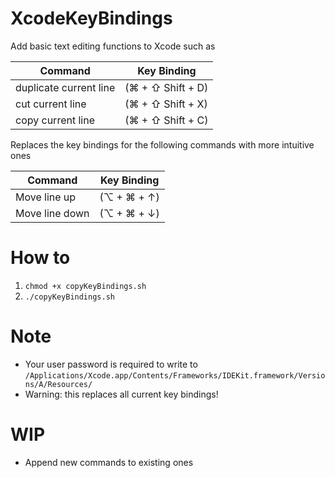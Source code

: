 # XcodeKeyBindings
Add basic text editing functions to Xcode such as

| Command 					| Key Binding |
| -------						|-------------|
| duplicate current line  	| (⌘ + ⇧ Shift + D) |
| cut current line 			| (⌘ + ⇧ Shift + X) |
| copy current line 		| (⌘ + ⇧ Shift + C) |

Replaces the key bindings for the following commands with more intuitive ones

| Command 		| Key Binding	|
| -------			|------------	|
| Move line up	| (⌥ + ⌘ + ↑)	|
| Move line down	| (⌥ + ⌘ + ↓)	|

# How to
1. `chmod +x copyKeyBindings.sh`
2. `./copyKeyBindings.sh`

# Note
- Your user password is required to write to `/Applications/Xcode.app/Contents/Frameworks/IDEKit.framework/Versions/A/Resources/`
- Warning: this replaces all current key bindings! 

# WIP
- Append new commands to existing ones